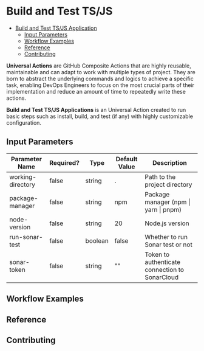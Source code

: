 # Build and Test TS/JS

- [Build and Test TS/JS Application](#tag-semver-action)
  - [Input Parameters](#build-and-test-tsjs-applications)
  - [Workflow Examples](#workflow-examples)
  - [Reference](#reference)
  - [Contributing](#contributing)

**Universal Actions** are GitHub Composite Actions that are highly reusable, maintainable and can adapt to work with multiple types of project. They are born to abstract the underlying commands and logics to achieve a specific task, enabling DevOps Engineers to focus on the most crucial parts of their implementation and reduce an amount of time to repeatedly write these actions.

**Build and Test TS/JS Applications** is an Universal Action created to run basic steps such as install, build, and test (if any) with highly customizable configuration.

## Input Parameters

| Parameter Name    | Required? | Type    | Default Value | Description                                    |
| ----------------- | --------- | ------- | ------------- | ---------------------------------------------- |
| working-directory | false     | string  | .             | Path to the project directory                  |
| package-manager   | false     | string  | npm           | Package manager (npm \| yarn \| pnpm)          |
| node-version      | false     | string  | 20            | Node.js version                                |
| run-sonar-test    | false     | boolean | false         | Whether to run Sonar test or not               |
| sonar-token       | false     | string  | ""            | Token to authenticate connection to SonarCloud |

## Workflow Examples

## Reference

## Contributing
